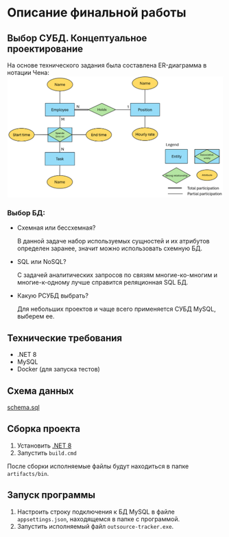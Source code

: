 # Описание финальной работы
## Выбор СУБД. Концептуальное проектирование 
На основе технического задания была составлена ER-диаграмма в нотации Чена:
![img.png](docs/er-diagram.png)

### Выбор БД:
- Схемная или бессхемная?
  
  В данной задаче набор используемых сущностей и их атрибутов определен заранее, значит можно использовать схемную БД.

- SQL или NoSQL?

  С задачей аналитических запросов по связям многие-ко-многим и многие-к-одному лучше справится реляционная SQL БД.

- Какую РСУБД выбрать?

  Для небольших проектов и чаще всего применяется СУБД MySQL, выберем ее.

## Технические требования
- .NET 8
- MySQL
- Docker (для запуска тестов)

## Схема данных
[schema.sql](scripts/schema.sql)

## Сборка проекта
1. Установить [.NET 8](https://dotnet.microsoft.com/en-us/download) 
2. Запустить `build.cmd`

После сборки исполняемые файлы будут находиться в папке `artifacts/bin`.

## Запуск программы
1. Настроить строку подключения к БД MySQL в файле `appsettings.json`, находящемся в папке с программой.
2. Запустить исполняемый файл `outsource-tracker.exe`.
